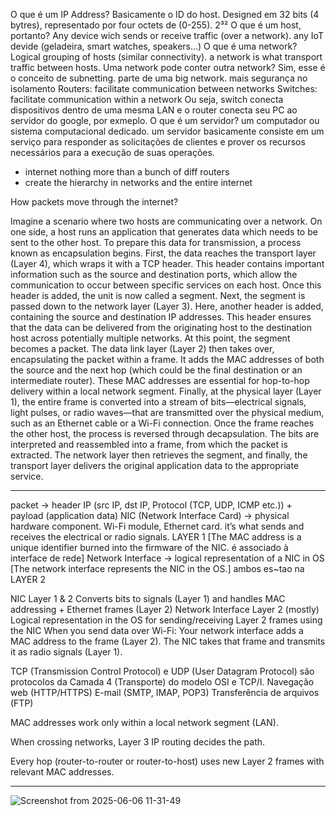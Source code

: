 O que é um IP Address? Basicamente o ID do host. Designed em 32 bits (4 bytres), representado por four octets de (0-255). 2³²
O que é um host, portanto? Any device wich sends or receive traffic (over a network). any IoT devide (geladeira, smart watches, speakers...)
O que é uma network? Logical grouping of hosts (similar connectivity). a network is what transport traffic between hosts. 
Uma network pode conter outra network? Sim, esse é o conceito de subnetting. parte de uma big network. mais segurança no isolamento
Routers: facilitate communication between networks
Switches: facilitate communication within a network
Ou seja, switch conecta dispositivos dentro de uma mesma LAN e o router conecta seu PC ao servidor do google, por exmeplo. 
O que é um servidor? um computador ou sistema computacional dedicado. um servidor basicamente consiste em um serviço para responder as 
   solicitações de clientes e prover os recursos necessários para a execução de suas operações.

- internet nothing more than a bunch of diff routers
- create the hierarchy in networks and the entire internet


How packets move through the internet?

Imagine a scenario where two hosts are communicating over a network. On one side, a host runs an application that generates data which needs to be sent to the other host. 
To prepare this data for transmission, a process known as encapsulation begins. First, the data reaches the transport layer (Layer 4), which wraps it with a TCP header. 
This header contains important information such as the source and destination ports, which allow the communication to occur between specific services on each host. 
Once this header is added, the unit is now called a segment. Next, the segment is passed down to the network layer (Layer 3). 
Here, another header is added, containing the source and destination IP addresses. This header ensures that the data can be delivered from the originating host to the destination host across potentially multiple networks. 
At this point, the segment becomes a packet. The data link layer (Layer 2) then takes over, encapsulating the packet within a frame. 
It adds the MAC addresses of both the source and the next hop (which could be the final destination or an intermediate router). These MAC addresses are essential for hop-to-hop delivery within a local network segment.
Finally, at the physical layer (Layer 1), the entire frame is converted into a stream of bits—electrical signals, light pulses, or radio waves—that are transmitted over the physical medium, such as an Ethernet cable or a Wi-Fi connection.
Once the frame reaches the other host, the process is reversed through decapsulation. The bits are interpreted and reassembled into a frame, from which the packet is extracted. 
The network layer then retrieves the segment, and finally, the transport layer delivers the original application data to the appropriate service.




---



packet -> header IP (src IP, dst IP, Protocol (TCP, UDP, ICMP etc.)) + payload (application data)
NIC (Network Interface Card) -> physical hardware component. Wi-Fi module, Ethernet card. it’s what sends and receives the electrical or radio signals. LAYER 1 [The MAC address is a unique identifier burned into the firmware of the NIC.  é associado à interface de rede]
Network Interface -> logical representation of a NIC in OS         [The network interface represents the NIC in the OS.]                 ambos es~tao na LAYER 2



NIC	Layer 1 & 2	Converts bits to signals (Layer 1) and handles MAC addressing + Ethernet frames (Layer 2)
Network Interface	Layer 2 (mostly)	Logical representation in the OS for sending/receiving Layer 2 frames using the NIC
    When you send data over Wi-Fi:
        Your network interface adds a MAC address to the frame (Layer 2).
        The NIC takes that frame and transmits it as radio signals (Layer 1).


TCP (Transmission Control Protocol) e UDP (User Datagram Protocol) são protocolos da Camada 4 (Transporte) do modelo OSI e TCP/I.
     Navegação web (HTTP/HTTPS)
     E-mail (SMTP, IMAP, POP3)
     Transferência de arquivos (FTP)

MAC addresses work only within a local network segment (LAN). 

When crossing networks, Layer 3 IP routing decides the path.

Every hop (router-to-router or router-to-host) uses new Layer 2 frames with relevant MAC addresses.


---



![Screenshot from 2025-06-06 11-31-49](https://github.com/user-attachments/assets/15c1326d-f22f-472b-84f8-c98ebaa86773)





